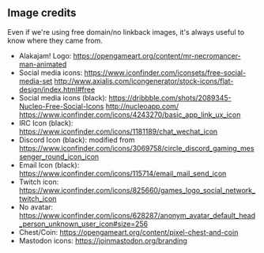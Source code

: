 ## Image credits

Even if we're using free domain/no linkback images, it's always useful to know where they came from.

* Alakajam! Logo: https://opengameart.org/content/mr-necromancer-man-animated
* Social media icons: https://www.iconfinder.com/iconsets/free-social-media-set http://www.axialis.com/icongenerator/stock-icons/flat-design/index.html#free
* Social media icons (black): https://dribbble.com/shots/2089345-Nucleo-Free-Social-Icons http://nucleoapp.com/ https://www.iconfinder.com/icons/4243270/basic_app_link_ux_icon
* IRC Icon (black): https://www.iconfinder.com/icons/1181189/chat_wechat_icon
* Discord Icon (black): modified from https://www.iconfinder.com/icons/3069758/circle_discord_gaming_messenger_round_icon_icon
* Email Icon (black): https://www.iconfinder.com/icons/115714/email_mail_send_icon
* Twitch icon: https://www.iconfinder.com/icons/825660/games_logo_social_network_twitch_icon
* No avatar: https://www.iconfinder.com/icons/628287/anonym_avatar_default_head_person_unknown_user_icon#size=256
* Chest/Coin: https://opengameart.org/content/pixel-chest-and-coin
* Mastodon icons: https://joinmastodon.org/branding
